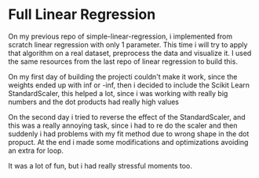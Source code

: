 # Full Linear Regression

On my previous repo of simple-linear-regression, i implemented from scratch linear regression with only 1 parameter. This time i will try to apply that algorithm on a real dataset, preprocess the data and visualize it. I used the same resources from the last repo of linear regression to build this.

On my first day of building the projecti couldn't make it work, since the weights ended up with inf or -inf, then i decided to include the Scikit Learn StandardScaler, this helped a lot, since i was working with really big numbers and the dot products had really high values

On the second day i tried to reverse the effect of the StandardScaler, and this was a really annoying task, since i had to re do the scaler and then suddenly i had problems with my fit method due to wrong shape in the dot propuct. At the end i made some modifications and optimizations avoiding an extra for loop.

It was a lot of fun, but i had really stressful moments too.
